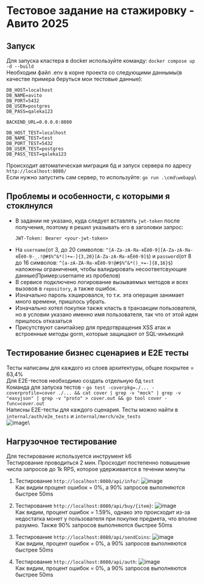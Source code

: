 # Тестовое задание на стажировку - Авито 2025
## Запуск
Для запуска кластера в docker используйте команду: `docker compose up -d --build`\
Необходим файл .env в корне проекта со следующими даннымы(в качестве примера беруться мои тестовые данные):
```
DB_HOST=localhost
DB_NAME=avito
DB_PORT=5432
DB_USER=postgres
DB_PASS=qaleka123

BACKEND_URL=0.0.0.0:8080

DB_HOST_TEST=localhost
DB_NAME_TEST=test
DB_PORT_TEST=5432
DB_USER_TEST=postgres
DB_PASS_TEST=qaleka123
```
Происходит автоматическая миграция бд и запуск сервера по адресу `http://localhost:8080/`\
Если нужно запустить сам сервер, то используйте: `go run .\cmd\webapp`\
## Проблемы и особенности, с которыми я стоклнулся
* В задании не указано, куда следует вставлять `jwt-token` после получения, поэтому я решил указывать его в заголовки запрос:
  ```
  JWT-Token: Bearer <your-jwt-token>
  ```
* На `username`(от 3, до 20 символов: `^[A-Za-zА-Яа-яЁё0-9][A-Za-zА-Яа-яЁё0-9-_.!@#$%^&*()+=-]{3,20}[A-Za-zА-Яа-яЁё0-9]$`) и `password`(от 8 до 16 символов: `^[a-zA-ZА-Яа-яЁё0-9!@#$%^&*()_+=-]{8,16}$`) наложены ограничения, чтобы валидировать несоответсвующие данные(Пример:username из пробелов)
* В сервисе подключено логирование вызываемых методов и всех вызовов в `repository`, а также ошибок.
* Изначально пароль хэшировался, то т.к. эта операция занимает много времени, пришлось убрать.
* Изначально хотел покупки также класть в транзакции пользователя, но в условии указано именно имя пользователя, так что от этой идеи пришлось отказаться
* Присутствуют санитайзер для предотвращения XSS атак и встроенные методы gorm, которые защищают от SQL-инъекций
## Тестирование бизнес сценариев и E2E тесты
Тесты написаны для каждого из слоев архитектуры, общее покрытее = 63,4%\
Для E2E-тестов необходимо создать отдельную бд `test`\
Команда для запуска тестов - `go test -coverpkg=./... -coverprofile=cover ./... && cat cover | grep -v "mock" | grep -v  "easyjson" | grep -v "proto" > cover.out && go tool cover -func=cover.out`\
Написны E2E-тесты для каждого сценария. Тесты можно найти в `internal/auth/e2e_tests` и `internal/merch/e2e_tests`\
![image](https://github.com/user-attachments/assets/8fd3434d-b7c9-4a77-8af9-87489dcfe579)\

## Нагрузочное тестирование
Для тестирование используется инструмент k6\
Тестирование проводиться 2 мин. Просходит постепенно повышение числа запросов до 1k RPS, которое удерживается в течении минуты
1. Тестирование `http://localhost:8080/api/info/`:
![image](https://github.com/user-attachments/assets/ad53565f-6fdc-48f2-80fc-083446f19ad6)\
Как видим процент ошибок = 0%, а 90% запросов выполняются быстрее 50ms

3. Тестирование `http://localhost:8080/api/buy/{item}`:
![image](https://github.com/user-attachments/assets/486b537f-8c91-4064-bb0d-d656a04a0766)\
Как видим, процент ошибок = 1.59%, однако это происходит из-за недостатка монет у пользователя при покупке предмета, что вполне разумно. Также 90% запросов выполняются быстрее 50ms

5. Тестирование `http://localhost:8080/api/sendCoins`:
![image](https://github.com/user-attachments/assets/07c606a1-9ffb-41b4-8442-da651a3379ce)\
Как видим, процент ошибок = 0%, а 90% запросов выполняются быстрее 50ms

5. Тестирование `http://localhost:8080/api/auth`:
![image](https://github.com/user-attachments/assets/ee69e422-b392-4b7a-8f98-b713b910cb14)\
Как видим, процент ошибок = 0%, а 90% запросов выполняются быстрее 50ms
